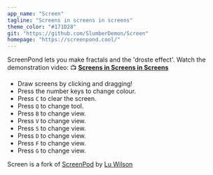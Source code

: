 ```yaml
---
app_name: "Screen"
tagline: "Screens in screens in screens"
theme_color: "#171D28"
git: "https://github.com/SlumberDemon/Screen"
homepage: "https://screenpond.cool/"
---
```


ScreenPond lets you make fractals and the 'droste effect'. Watch the demonstration video: 📺 **[Screens in Screens in Screens](https://youtu.be/Q4OIcwt8vcE)**

- Draw screens by clicking and dragging!
- Press the number keys to change colour.
- Press `C` to clear the screen.
- Press `Q` to change tool.
- Press `B` to change view.
- Press `V` to change view.
- Press `S` to change view.
- Press `D` to change view.
- Press `F` to change view.
- Press `G` to change view.

Screen is a fork of [ScreenPod](https://github.com/TodePond/ScreenPond) by [Lu Wilson](https://github.com/TodePond)
